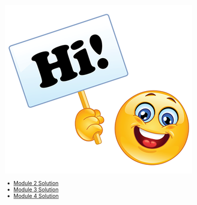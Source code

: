 <style>
    .wrap {
        width: fit-content;
        margin: auto;
    }
</style>
<div class="wrap">
<img src="hi.png" alt="">
<ul>
    <li><a href="module2-solution">Module 2 Solution</a></li>
    <li><a href="module3-solution">Module 3 Solution</a></li>
    <li><a href="module4-solution">Module 4 Solution</a></li>
</ul>
</div>
